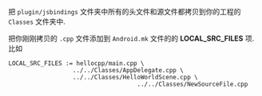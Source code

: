 把 `plugin/jsbindings` 文件夹中所有的头文件和源文件都拷贝到你的工程的 `Classes` 文件夹中.

把你刚刚拷贝的 `.cpp` 文件添加到 `Android.mk` 文件的的 __LOCAL_SRC_FILES__ 项.比如
```
LOCAL_SRC_FILES := hellocpp/main.cpp \
                  ../../Classes/AppDelegate.cpp \
                  ../../Classes/HelloWorldScene.cpp \
									../../Classes/NewSourceFile.cpp
```
